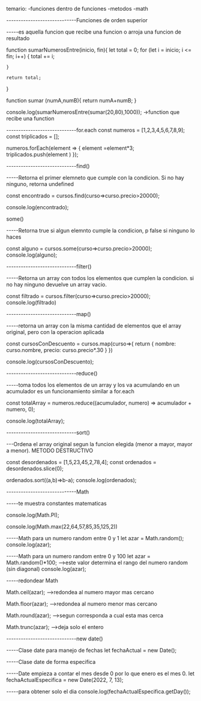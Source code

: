 temario:
-funciones dentro de funciones
-metodos
-math

-----------------------------Funciones de orden superior

-----es aquella funcion que recibe una funcion o arroja una funcion de resultado

function sumarNumerosEntre(inicio, fin){
let total = 0;
for (let i = inicio; i <= fin; i++) {
total += i;

    }

    return total;

}

function sumar (numA,numB){
return numA+numB;
}

console.log(sumarNumerosEntre(sumar(20,80),1000)); ->function que recibe una function

-----------------------------for.each
const numeros = [1,2,3,4,5,6,7,8,9];
const triplicados = [];

numeros.forEach(element => {
element =element\*3;
triplicados.push(element )
});

-----------------------------find()

-----Retorna el primer elemneto que cumple con la condicion. Si no hay ninguno, retorna undefined

const encontrado = cursos.find(curso=>curso.precio>20000);

console.log(encontrado);

some()

-----Retorna true si algun elemnto cumple la condicion, p false si ninguno lo haces

const alguno = cursos.some(curso=>curso.precio>20000);
console.log(alguno);

-----------------------------filter()

-----Retorna un array con todos los elementos que cumplen la condicion. si no hay ninguno devuelve un array vacio.

const filtrado = cursos.filter(curso=>curso.precio>20000);
console.log(filtrado)

-----------------------------map()

-----retorna un array con la misma cantidad de elementos que el array original, pero con la operacion aplicada

const cursosConDescuento = cursos.map(curso=>{
return {
nombre: curso.nombre,
precio: curso.precio\*.30
}
})

console.log(cursosConDescuento);

-----------------------------reduce()

-----toma todos los elementos de un array y los va acumulando en un acumulador es un funcionamiento similar a for.each

const totalArray = numeros.reduce((acumulador, numero) => acumulador + numero, 0);

console.log(totalArray);

-----------------------------sort()

---Ordena el array original segun la funcion elegida (menor a mayor, mayor a menor). METODO DESTRUCTIVO

const desordenados = [1,5,23,45,2,78,4];
const ordenados = desordenados.slice(0);

ordenados.sort((a,b)=>b-a);
console.log(ordenados);

-----------------------------Math

-----te muestra constantes matematicas

console.log(Math.PI);

console.log(Math.max(22,64,57,85,35,125,2))

-----Math para un numero random entre 0 y 1
let azar = Math.random();
console.log(azar);

-----Math para un numero random entre 0 y 100
let azar = Math.random()\*100; -->este valor determina el rango del numero random (sin diagonal)
console.log(azar);

-----redondear Math

Math.ceil(azar); -->redondea al numero mayor mas cercano

Math.floor(azar); -->redondea al numero menor mas cercano

Math.round(azar); -->segun corresponda a cual esta mas cerca

Math.trunc(azar); -->deja solo el entero

-----------------------------new date()

-----Clase date para manejo de fechas
let fechaActual = new Date();

-----Clase date de forma especifica

-----Date empieza a contar el mes desde 0 por lo que enero es el mes 0.
let fechaActualEspecifica = new Date(2022, 7, 13);

-----para obtener solo el dia
console.log(fechaActualEspecifica.getDay());
